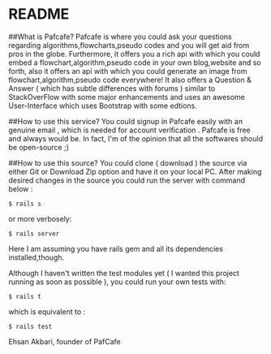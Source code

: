 # README

##What is Pafcafe?
Pafcafe is where you could ask your questions regarding algorithms,flowcharts,pseudo codes and you will get aid from pros in the globe.
Furthermore, it offers you a rich api with which you could embed a flowchart,algorithm,pseudo code in your own blog,website and so forth, also it offers an api with which you could generate an image from flowchart,algorithm,pseudo code everywhere!
It also offers a Question & Answer ( which has subtle differences with forums ) similar to StackOverFlow with some major enhancements and uses an awesome User-Interface which uses Bootstrap with some edtions.

##How to use this service?
You could signup in Pafcafe easily with an genuine email , which is needed for account verification . Pafcafe is free and always would be. In fact, I'm of the opinion that all the softwares should be open-source ;)

##How to use this source?
You could clone ( download ) the source via either Git or Download Zip option and have it on your local PC.
After making desired changes in the source you could run the server with command below :

    $ rails s
   
or more verbosely:

    $ rails server
   
Here I am assuming you have rails gem and all its dependencies installed,though.

Although I haven't written the test modules yet ( I wanted this project running as soon as possible ), you could run your own tests with: 

    $ rails t
   
which is equivalent to :

    $ rails test
   
Ehsan Akbari, founder of PafCafe
